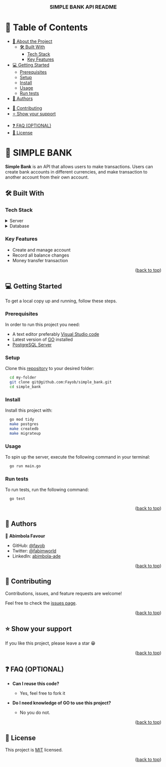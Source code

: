 <a id="readme-top"></a>
<div align="center">
  <h3><b>SIMPLE BANK API README</b></h3>
</div>

# 📗 Table of Contents

- [📖 About the Project](#about-project)
  - [🛠 Built With](#built-with)
    - [Tech Stack](#tech-stack)
    - [Key Features](#key-features)
  <!-- - [🚀 Live Demo](#live-demo) -->
- [💻 Getting Started](#getting-started)
  - [Prerequisites](#prerequisites)
  - [Setup](#setup)
  - [Install](#install)
  - [Usage](#usage)
  - [Run tests](#run-tests)
- [👥 Authors](#authors)
<!-- - [🔭 Future Features](#future-features) -->
- [🤝 Contributing](#contributing)
- [⭐️ Show your support](#support)
<!-- - [🙏 Acknowledgements](#acknowledgements) -->
- [❓ FAQ (OPTIONAL)](#faq)
- [📝 License](#license)

# 📖 SIMPLE BANK <a id="about-project"></a>

**Simple Bank** is an API that allows users to make transactions. Users can create bank accounts in different currencies, and make transaction to another account from their own account.

## 🛠 Built With <a id="built-with"></a>

### Tech Stack <a id="tech-stack"></a>

<details>
  <summary>Server</summary>
  <ul>
    <li><a href="https://go.dev/"> Go </a></li>
    <li><a href="https://www.docker.com/"> Docker </a></li>
    <li><a href="https://kubernetes.io/"> Kubernetes </a></li>
  </ul>
</details>

<details>
<summary>Database</summary>
  <ul>
    <li><a href="https://www.postgresql.org/">PostgreSQL</a></li>
  </ul>
</details>

### Key Features <a id="key-features"></a>

- Create and manage account
- Record all balance changes
- Money transfer transaction

<p align="right">(<a href="#readme-top">back to top</a>)</p>
<!-- 
### Live Demo <a id="live-demo"></a>

[checkout the live demo here](https://booking-app-7i9f.onrender.com)

<p align="right">(<a href="#readme-top">back to top</a>)</p> -->

## 💻 Getting Started <a id="getting-started"></a>

To get a local copy up and running, follow these steps.

### Prerequisites

In order to run this project you need:

- A text editor preferably [Visual Studio code](https://code.visualstudio.com/)
- Latest version of [GO](https://go.dev/doc/install) installed
- [PostgreSQL Server](https://www.postgresql.org/download/)


### Setup

Clone this [repository](https://github.com/Fayob/simple_bank) to your desired folder:

```sh
  cd my-folder
  git clone git@github.com:Fayob/simple_bank.git
  cd simple_bank
```

### Install

Install this project with:

```sh
  go mod tidy
  make postgres
  make createdb
  make migrateup
```

### Usage

To spin up the server, execute the following command in your terminal:

```sh
  go run main.go
```

### Run tests

To run tests, run the following command:

```sh
  go test
```

<p align="right">(<a href="#readme-top">back to top</a>)</p>


## 👥 Authors <a id="authors"></a>

👤 **Abimbola Favour**

- GitHub: [@fayob](https://github.com/fayob)
- Twitter: [@fabimworld](https://twitter.com/Fabimworld2536)
- LinkedIn: [abimbola-ade](http://linkedin.com/in/abimbola-ade/)

<p align="right">(<a href="#readme-top">back to top</a>)</p>

<!-- ## 🔭 Future Features <a id="future-features"></a>

- [ ] Add an authorization to all routes
- [ ] Add an admin role to manage the creation and deletion of coaches
- [ ] Add more features like notifying the coach after booking and be able to accept or reject the booking

<p align="right">(<a href="#readme-top">back to top</a>)</p> -->

## 🤝 Contributing <a id="contributing"></a>

Contributions, issues, and feature requests are welcome!

Feel free to check the [issues page](../../issues/).

<p align="right">(<a href="#readme-top">back to top</a>)</p>


## ⭐️ Show your support <a id="support"></a>

If you like this project, please leave a star 😁

<p align="right">(<a href="#readme-top">back to top</a>)</p>

<!-- ## 🙏 Acknowledgments <a id="acknowledgements"></a>

<p align="right">(<a href="#readme-top">back to top</a>)</p> -->


## ❓ FAQ (OPTIONAL) <a id="faq"></a>

- **Can I reuse this code?**

  - Yes, feel free to fork it

- **Do I need knowledge of GO to use this project?**

  - No you do not.

<p align="right">(<a href="#readme-top">back to top</a>)</p>

## 📝 License <a id="license"></a>

This project is [MIT](./LICENSE) licensed.

<p align="right">(<a href="#readme-top">back to top</a>)</p>
